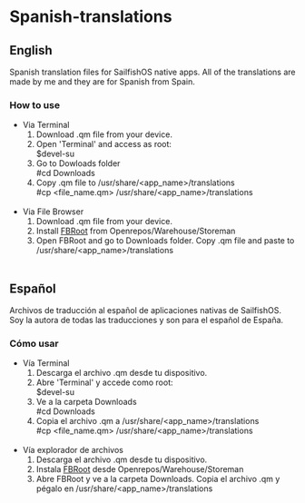 # Spanish-translations
## English
Spanish translation files for SailfishOS native apps. All of the translations are made by me and they are for Spanish from Spain.
### How to use
* Via Terminal
  1. Download .qm file from your device.
  2. Open 'Terminal' and access as root:<br>
    $devel-su
  3. Go to Dowloads folder <br>
    #cd Downloads
  4. Copy .qm file to /usr/share/<app_name>/translations <br>
    #cp <file_name.qm> /usr/share/<app_name>/translations <br><br>
* Via File Browser
  1. Download .qm file from your device.
  2. Install [FBRoot](https://openrepos.net/content/schturman/startasroot-file-browser) from Openrepos/Warehouse/Storeman
  3. Open FBRoot and go to Downloads folder. Copy .qm file and paste to /usr/share/<app_name>/translations <br><br>
## Español
Archivos de traducción al español de aplicaciones nativas de SailfishOS. Soy la autora de todas las traducciones y son para el español de España.
### Cómo usar
* Vía Terminal
  1. Descarga el archivo .qm desde tu dispositivo.
  2. Abre 'Terminal' y accede como root:<br>
    $devel-su
  3. Ve a la carpeta Downloads <br>
    #cd Downloads
  4. Copia el archivo .qm a /usr/share/<app_name>/translations <br>
    #cp <file_name.qm> /usr/share/<app_name>/translations <br><br>
* Vía explorador de archivos
  1. Descarga el archivo .qm desde tu dispositivo.
  2. Instala [FBRoot](https://openrepos.net/content/schturman/startasroot-file-browser) desde Openrepos/Warehouse/Storeman
  3. Abre FBRoot y ve a la carpeta Downloads. Copia el archivo .qm y pégalo en /usr/share/<app_name>/translations
